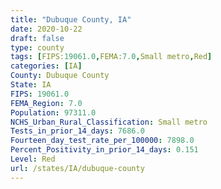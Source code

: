 ```yaml
---
title: "Dubuque County, IA"
date: 2020-10-22
draft: false
type: county
tags: [FIPS:19061.0,FEMA:7.0,Small metro,Red]
categories: [IA]
County: Dubuque County
State: IA
FIPS: 19061.0
FEMA_Region: 7.0
Population: 97311.0
NCHS_Urban_Rural_Classification: Small metro
Tests_in_prior_14_days: 7686.0
Fourteen_day_test_rate_per_100000: 7898.0
Percent_Positivity_in_prior_14_days: 0.151
Level: Red
url: /states/IA/dubuque-county
---
```




